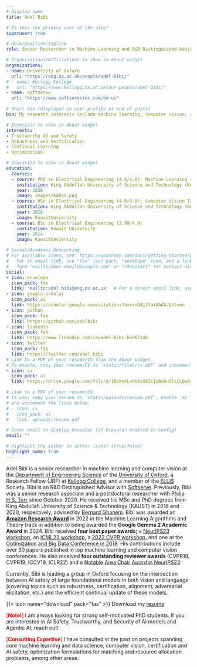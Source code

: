 ```yaml
---
# Display name
title: Adel Bibi

# Is this the primary user of the site?
superuser: true

# Role/position/tagline
role: Senior Researcher in Machine Learning and R&D Distinguished Advisor

# Organizations/Affiliations to show in About widget
organizations:
- name: University of Oxford
  url: "https://eng.ox.ac.uk/people/adel-bibi/"
# - name: Kellogg College
#   url: "https://www.kellogg.ox.ac.uk/our-people/adel-bibi/"
- name: Softserve
  url: "https://www.softserveinc.com/en-us"

# Short bio (displayed in user profile at end of posts)
bio: My research interests include machine learning, computer vision, and optimization.

# Interests to show in About widget
interests:
- Trustworthy AI and Safety
- Robustness and Certification
- Continual Learning
- Optimization

# Education to show in About widget
education:
  courses:
  - course: PhD in Electrical Engineering (4.0/4.0); Machine Learning and Optimization Track
    institution: King Abdullah University of Science and Technology (KAUST)
    year: 2020
    image: images/KAUST.png
  - course: MSc in Electrical Engineering (4.0/4.0); Computer Vision Track
    institution: King Abdullah University of Science and Technology (KAUST)
    year: 2016
    image: KuwaitUnviersity
  - course: BSc in Electrical Engineering (3.99/4.0)
    institution: Kuwait University
    year: 2014
    image: KuwaitUnviersity

# Social/Academic Networking
# For available icons, see: https://wowchemy.com/docs/getting-started/page-builder/#icons
#   For an email link, use "fas" icon pack, "envelope" icon, and a link in the
#   form "mailto:your-email@example.com" or "/#contact" for contact widget.
social:
- icon: envelope
  icon_pack: fas
  link: 'mailto:adel.bibi@eng.ox.ac.uk'  # For a direct email link, use "mailto:test@example.org".
- icon: google-scholar
  icon_pack: ai
  link: https://scholar.google.com/citations?user=Q4j2laYAAAAJ&hl=en
- icon: github
  icon_pack: fab
  link: https://github.com/adelbibi
- icon: linkedin
  icon_pack: fab
  link: https://www.linkedin.com/in/adel-bibi-ba3671ab
- icon: twitter
  icon_pack: fab
  link: https://twitter.com/adel_bibi
# Link to a PDF of your resume/CV from the About widget.
# To enable, copy your resume/CV to `static/files/cv.pdf` and uncomment the lines below.
- icon: cv
  icon_pack: ai
  link: https://drive.google.com/file/d/1NVXoFLv8tKsX8IxIvBe0uSlsILQwOxbZ/view?usp=sharing

# Link to a PDF of your resume/CV.
# To use: copy your resume to `static/uploads/resume.pdf`, enable `ai` icons in `params.toml`, 
# and uncomment the lines below.
# - icon: cv
#   icon_pack: ai
#   link: uploads/resume.pdf

# Enter email to display Gravatar (if Gravatar enabled in Config)
email: ""

# Highlight the author in author lists? (true/false)
highlight_name: true
---
```

Adel Bibi is a senior researcher in machine learning and computer vision at the [Department of Engineering Science](https://eng.ox.ac.uk/people/adel-bibi/) of the [University of Oxford](https://www.ox.ac.uk/), a Research Fellow (JRF) at [Kellogg College](https://www.kellogg.ox.ac.uk), and a member of the [ELLIS](https://ellis.eu/) Society. Bibi is an R&D Distinguished Advisor with [Softserve](https://www.softserveinc.com/en-us). Previously, Bibi was a senior research associate and a postdoctoral researcher with [Philip H.S. Torr](https://www.robots.ox.ac.uk/~phst/) since October 2020. He received his MSc and PhD degrees from King Abdullah University of Science & Technology (KAUST) in 2016 and 2020, respectively, advised by [Bernard Ghanem](http://bernardghanem.com/). Bibi was awarded an [**Amazon Research Award**](https://www.amazon.science/research-awards/program-updates/fall-2021-and-winter-2022-amazon-research-awards-recipients-announced) in 2022 in the Machine Learning Algorithms and Theory track in addition to being awarded the **Google Gemma 2 Academic Award** in 2024. Bibi received <span><strong>four best paper awards;</strong></span> a [NeurIPS23 workshop](/post/prefix_tuning_bes_paper/), an [ICML23 workshop](/post/pinss_paper/), a [2022 CVPR workshop](/post/best_extended_abstract_cvpr22), and one at the [Optimization and Big Data Conference in 2018](/post/big_data_optimization_kaust/). His contributions include over 30 papers published in top machine learning and computer vision conferences. He also received <span><strong>four outstanding reviewer awards</strong></span> (CVPR18, CVPR19, ICCV19, ICLR22) and a [Notable Area Chair Award in NeurIPS23](/post/notable_ac_neurips23/).
<!-- , and has served as an Area Chair for NeurIPS23, AAAI23, AAAI24, and IJCAI23. -->


<!-- Adel Bibi is a senior researcher in machine learning and computer vision at the [Department of Engineering Science](https://eng.ox.ac.uk/people/adel-bibi/) of the [University of Oxford](https://www.ox.ac.uk/) with [Philip H.S. Torr](https://www.robots.ox.ac.uk/~phst/). He is a Junior Research Fellow (JRF) of [Kellogg College](https://www.kellogg.ox.ac.uk) and a member of the [ELLIS](https://ellis.eu/) Society. Prior to that, Bibi was a postdoctoral research assistant and a senior research associate in the same department. He received his MSc and PhD degrees from [King Abdullah University of Science & Technology (KAUST)](https://www.kaust.edu.sa/en) in 2016 and 2020, respectively, working with [Bernard Ghanem](http://bernardghanem.com/). In 2018, Bibi was a visiting PhD intern for 6 months at [Intel Labs](https://www.intel.co.uk/content/www/uk/en/research/overview.html) in Munich working with [Vladlen Koltun](http://vladlen.info/). Bibi received an [Amazon Research Award](https://www.amazon.science/research-awards/program-updates/fall-2021-and-winter-2022-amazon-research-awards-recipients-announced) in Fall 2021 and has contributed more than 30 papers published in top machine learning and computer vision conferences like CVPR, ICCV, ECCV, ICCV, ICLR, NeurIPS, TPAMI, AAAI, and UAI. Bibi has also served as an Area Chair for NeurIPS23, AAAI23, and IJCAI23. He has received outstanding reviewer awards in CVPR18, CVPR19, ICCV19, and ICLR22.  -->

<!-- Adel works on a variety of machine learninproblems; problems that I personally find interesting and challenging.  -->

Currently, Bibi is leading a group in Oxford focusing on the intersection between AI safety of large foundational models in both vision and language (covering topics such as robustness, certification, alignment, adversarial elicitation, etc.) and the efficient continual update of these models.
<!-- interested in AI safety of large foundational models both in vision and langauge  -->


<!-- {{< icon name="download" pack="fas" >}} Download my {{< staticref "uploads/demo_resume.pdf" "newtab" >}}resumé{{< /staticref >}}. -->
{{< icon name="download" pack="fas" >}} Download my [resume](https://drive.google.com/file/d/1NVXoFLv8tKsX8IxIvBe0uSlsILQwOxbZ/view)

<!-- <span style="color:red"> [**Hiring!**] </span> <u> We are always looking for strong postdoc candidates and prospective PhD students interested in the areas of robustness and continual learning. Contact me if you are interested.</u> -->
<!-- <span style="color:red"> [**Hiring!**] </span> <u> We are always looking for strong prospective PhD students interested in the areas of robustness and continual learning. Contact me if you are interested.</u> -->
<span style="color:red"> [**Note!**] </span>  I am always looking for strong self-motivated PhD students. If you are interested in AI Safety, Trustworthy, and Security of AI models and Agentic AI, reach out!

<span style="color:red"> [**Consulting Expertise**] </span>  I have consulted in the past on projects spanning core machine learning and data science, computer vision, certification and AI safety, optimization formulations for matching and resource allocation problems, among other areas.